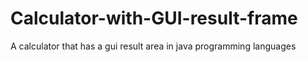 # Calculator-with-GUI-result-frame
A calculator that has a gui result area in java programming languages
